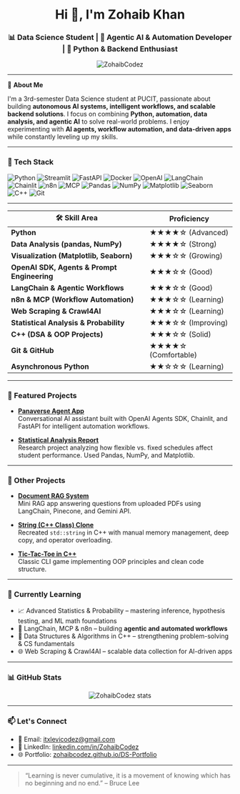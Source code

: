 <h1 align="center">Hi 👋, I'm Zohaib Khan</h1>
<h3 align="center">📊 Data Science Student | 🤖 Agentic AI & Automation Developer | 🐍 Python & Backend Enthusiast</h3>

<p align="center">
  <img src="https://komarev.com/ghpvc/?username=ZohaibCodez&label=Profile%20views&color=0e75b6&style=flat" alt="ZohaibCodez" />
</p>

---

🎯 **About Me**

I'm a 3rd-semester Data Science student at PUCIT, passionate about building **autonomous AI systems, intelligent workflows, and scalable backend solutions**. I focus on combining **Python, automation, data analysis, and agentic AI** to solve real-world problems. I enjoy experimenting with **AI agents, workflow automation, and data-driven apps** while constantly leveling up my skills.

---

### 🧰 Tech Stack

![Python](https://img.shields.io/badge/Python-3776AB?style=for-the-badge&logo=python&logoColor=white)
![Streamlit](https://img.shields.io/badge/Streamlit-FF4B4B?style=for-the-badge&logo=streamlit&logoColor=white)
![FastAPI](https://img.shields.io/badge/FastAPI-005571?style=for-the-badge&logo=fastapi)
![Docker](https://img.shields.io/badge/Docker-2496ED?style=for-the-badge&logo=docker&logoColor=white)
![OpenAI](https://img.shields.io/badge/OpenAI-412991?style=for-the-badge&logo=openai&logoColor=white)
![LangChain](https://img.shields.io/badge/LangChain-000000?style=for-the-badge&logo=chainlink&logoColor=white)
![Chainlit](https://img.shields.io/badge/Chainlit-4B8BBE?style=for-the-badge&logo=python&logoColor=white)
![n8n](https://img.shields.io/badge/n8n-EA4C89?style=for-the-badge&logo=n8n&logoColor=white)
![MCP](https://img.shields.io/badge/MCP-1C1C1C?style=for-the-badge&logo=protocols.io&logoColor=white)
![Pandas](https://img.shields.io/badge/Pandas-150458?style=for-the-badge&logo=pandas&logoColor=white)
![NumPy](https://img.shields.io/badge/NumPy-013243?style=for-the-badge&logo=numpy&logoColor=white)
![Matplotlib](https://img.shields.io/badge/Matplotlib-013243?style=for-the-badge&logo=plotly&logoColor=white)
![Seaborn](https://img.shields.io/badge/Seaborn-3F4F75?style=for-the-badge&logo=python&logoColor=white)
![C++](https://img.shields.io/badge/C++-00599C?style=for-the-badge&logo=cplusplus&logoColor=white)
![Git](https://img.shields.io/badge/Git-F05032?style=for-the-badge&logo=git&logoColor=white)

---

<div align="center">

<table>
  <thead>
    <tr>
      <th>🛠️ Skill Area</th>
      <th>Proficiency</th>
    </tr>
  </thead>
  <tbody>
    <tr><td><strong>Python</strong></td><td>★★★★☆ (Advanced)</td></tr>
    <tr><td><strong>Data Analysis (pandas, NumPy)</strong></td><td>★★★★☆ (Strong)</td></tr>
    <tr><td><strong>Visualization (Matplotlib, Seaborn)</strong></td><td>★★★☆☆ (Growing)</td></tr>
    <tr><td><strong>OpenAI SDK, Agents & Prompt Engineering</strong></td><td>★★★☆☆ (Good)</td></tr>
    <tr><td><strong>LangChain & Agentic Workflows</strong></td><td>★★★☆☆ (Good)</td></tr>
    <tr><td><strong>n8n & MCP (Workflow Automation)</strong></td><td>★★★☆☆ (Learning)</td></tr>
    <tr><td><strong>Web Scraping & Crawl4AI</strong></td><td>★★★☆☆ (Learning)</td></tr>
    <tr><td><strong>Statistical Analysis & Probability</strong></td><td>★★★☆☆ (Improving)</td></tr>
    <tr><td><strong>C++ (DSA & OOP Projects)</strong></td><td>★★★☆☆ (Solid)</td></tr>
    <tr><td><strong>Git & GitHub</strong></td><td>★★★★☆ (Comfortable)</td></tr>
    <tr><td><strong>Asynchronous Python</strong></td><td>★★☆☆☆ (Learning)</td></tr>
  </tbody>
</table>
</div>

---

### 📌 Featured Projects

- **[Panaverse Agent App](https://github.com/ZohaibCodez/panaverse-agent-app)**  
  Conversational AI assistant built with OpenAI Agents SDK, Chainlit, and FastAPI for intelligent automation workflows.

- **[Statistical Analysis Report](https://github.com/ZohaibCodez/schedule-impact-statistical-analysis)**  
  Research project analyzing how flexible vs. fixed schedules affect student performance. Used Pandas, NumPy, and Matplotlib.

---

### 📂 Other Projects

- **[Document RAG System](https://github.com/ZohaibCodez/document-rag-system)**  
  Mini RAG app answering questions from uploaded PDFs using LangChain, Pinecone, and Gemini API.

- **[String (C++ Class) Clone](https://github.com/ZohaibCodez/text-string-clone)**  
  Recreated `std::string` in C++ with manual memory management, deep copy, and operator overloading.

- **[Tic-Tac-Toe in C++](https://github.com/ZohaibCodez/Tic-Tac-Toe-CPP)**  
  Classic CLI game implementing OOP principles and clean code structure.

---

### 🚀 Currently Learning

- 📈 Advanced Statistics & Probability – mastering inference, hypothesis testing, and ML math foundations  
- 🤖 LangChain, MCP & n8n – building **agentic and automated workflows**  
- 🧮 Data Structures & Algorithms in C++ – strengthening problem-solving & CS fundamentals  
- 🌐 Web Scraping & Crawl4AI – scalable data collection for AI-driven apps  

---

### 📊 GitHub Stats

<p align="center">
  <img src="https://github-profile-summary-cards.vercel.app/api/cards/profile-details?username=ZohaibCodez&theme=github_dark" alt="ZohaibCodez stats" />
</p>

---

### 📫 Let's Connect

- 📧 Email: [itxlevicodez@gmail.com](mailto:itxlevicodez@gmail.com)  
- 💼 LinkedIn: [linkedin.com/in/ZohaibCodez](https://linkedin.com/in/ZohaibCodez)  
- 🌐 Portfolio: [zohaibcodez.github.io/DS-Portfolio](https://zohaibcodez.github.io/DS-Portfolio/)

---

> “Learning is never cumulative, it is a movement of knowing which has no beginning and no end.” – Bruce Lee
